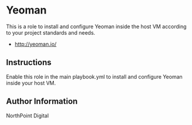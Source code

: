 # Yeoman

This is a role to install and configure Yeoman inside the host VM according to your project standards and needs.

* http://yeoman.io/

## Instructions

Enable this role in the main playbook.yml to install and configure Yeoman inside your host VM.

## Author Information

NorthPoint Digital
